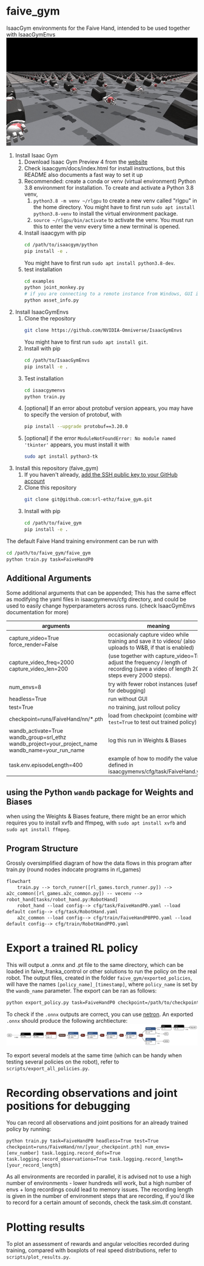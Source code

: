 # faive_gym
IsaacGym environments for the Faive Hand, intended to be used together with IsaacGymEnvs
![](img/isaacgym_preview.gif)

1. Install Isaac Gym
    1. Download Isaac Gym Preview 4 from the [website](https://developer.nvidia.com/isaac-gym)
	1. Check isaacgym/docs/index.html for install instructions, but this README also documents a fast way to set it up
    1. Recommended: create a conda or venv (virtual environment) Python 3.8 environment for installation. To create and activate a Python 3.8 venv,
	    1. `python3.8 -m venv ~/rlgpu` to create a new venv called "rlgpu" in the home directory. You might have to first run `sudo apt install python3.8-venv` to install the virtual environment package.
		1. `source ~/rlgpu/bin/activate` to activate the venv. You must run this to enter the venv every time a new terminal is opened.
    1. Install isaacgym with pip
	    ```bash
	    cd /path/to/isaacgym/python
	    pip install -e .
	    ```
		You might have to first run `sudo apt install python3.8-dev`.
	1. test installation
	    ```bash
		cd examples
		python joint_monkey.py
		# if you are connecting to a remote instance from Windows, GUI is not available so this command will fail- in which case you could run a non-GUI example program, e.g.
		python asset_info.py
		```
1. Install IsaacGymEnvs
    1. Clone the repository
		```bash
		git clone https://github.com/NVIDIA-Omniverse/IsaacGymEnvs
		```
		You might have to first run `sudo apt install git`.
	1. Install with pip
		```bash
		cd /path/to/IsaacGymEnvs
		pip install -e .
		```
	1. Test installation
		```bash
		cd isaacgymenvs
		python train.py
		```
	1. [optional] If an error about protobuf version appears, you may have to specify the version of protobuf, with
		```bash
		pip install --upgrade protobuf==3.20.0
		```
	1. [optional] if the error `ModuleNotFoundError: No module named 'tkinter'` appears, you must install it with
		```bash
		sudo apt install python3-tk
		```
1. Install this repository (faive_gym)
	1. If you haven't already, [add the SSH public key to your GitHub account](https://docs.github.com/en/authentication/connecting-to-github-with-ssh/adding-a-new-ssh-key-to-your-github-account)
    1. Clone this repository
		```bash
		git clone git@github.com:srl-ethz/faive_gym.git
		```
	1. Install with pip
		```bash
		cd /path/to/faive_gym
		pip install -e .
		```

The default Faive Hand training environment can be run with
```bash
cd /path/to/faive_gym/faive_gym
python train.py task=FaiveHandP0
```
## Additional Arguments
Some additional arguments that can be appended; This has the same effect as modifying the yaml files in isaacgymenvs/cfg directory, and could be used to easily change hyperparameters across runs. (check IsaacGymEnvs documentation for more)

arguments | meaning
--- | --- 
capture_video=True force_render=False | occasionaly capture video while training and save it to videos/ (also uploads to W&B, if that is enabled)
capture_video_freq=2000 capture_video_len=200 | (use together with capture_video=True) adjust the frequency / length of recording (save a video of length 200 steps every 2000 steps).
num_envs=8 | try with fewer robot instances (useful for debugging)
headless=True | run without GUI
test=True | no training, just rollout policy
checkpoint=runs/FaiveHand/nn/*.pth | load from checkpoint (combine with `test=True` to test out trained policy)
wandb_activate=True wandb_group=srl_ethz wandb_project=your_project_name wandb_name=your_run_name | log this run in Weights & Biases
task.env.episodeLength=400 | example of how to modify the values defined in isaacgymenvs/cfg/task/FaiveHand.yaml

## using the Python `wandb` package for Weights and Biases
when using the Weights & Biases feature, there might be an error which requires you to install xvfb and ffmpeg, with `sudo apt install xvfb` and `sudo apt install ffmpeg`.

## Program Structure
Grossly oversimplified diagram of how the data flows in this program after train.py (round nodes indocate programs in rl_games)

```mermaid
flowchart
    train.py --> torch_runner([rl_games.torch_runner.py]) --> a2c_common([rl_games.a2c_common.py]) -- vecenv --> robot_hand[tasks/robot_hand.py:RobotHand]
    robot_hand --load config--> cfg/task/FaiveHandP0.yaml --load default config--> cfg/task/RobotHand.yaml
	a2c_common --load config--> cfg/train/FaiveHandP0PPO.yaml --load default config--> cfg/train/RobotHandPPO.yaml
```

# Export a trained RL policy
This will output a .onnx and .pt file to the same directory, which can be loaded in faive_franka_control or other solutions to run the policy on the real robot.
The output files, created in the folder `faive_gym/exported_policies`, will have the names `[policy_name]_[timestamp]`, where `policy_name` is set by the `wandb_name`
parameter. The export can be ran as follows:
```bash
python export_policy.py task=FaiveHandP0 checkpoint=/path/to/checkpoint/FaiveHand.pth wandb_name=policy_name
```
To check if the `.onnx` outputs are correct, you can use [netron](https://netron.app/). An exported `.onnx` should produce the following archtiecture:
![](img/onnx_export_sample.svg)

To export several models at the same time (which can be handy when testing several policies on the robot), refer to `scripts/export_all_policies.py`.


# Recording observations and joint positions for debugging
You can record all observations and joint positions for an already trained policy by running:
```
python train.py task=FaiveHandP0 headless=True test=True checkpoint=runs/FaiveHand/nn/[your_checkpoint.pth] num_envs=[env_number] task.logging.record_dofs=True task.logging.record_observations=True task.logging.record_length=[your_record_length]
```
As all environments are recorded in parallel, it is advised not to use a high number of environments - lower hundreds will work, but a high number of envs + long recordings could lead to memory issues.
The recording length is given in the number of environment steps that are recording, if you'd like to record for a certain amount of seconds, check the task.sim.dt constant.

# Plotting results
To plot an assessment of rewards and angular velocities recorded during training, compared with boxplots of real speed distributions, refer to `scripts/plot_results.py`. 